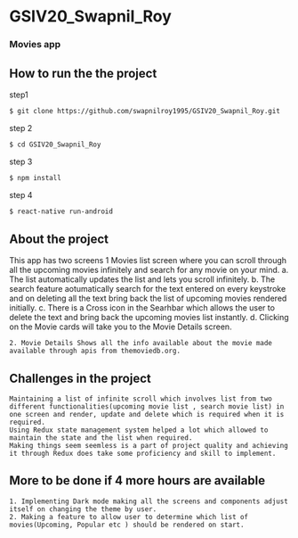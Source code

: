 # GSIV20_Swapnil_Roy

<h3>
  Movies app
</h3>


## How to run the the project

step1
```bash
$ git clone https://github.com/swapnilroy1995/GSIV20_Swapnil_Roy.git
```

step 2

```bash
$ cd GSIV20_Swapnil_Roy
```

step 3

```bash
$ npm install
```

step 4

```bash
$ react-native run-android
```


## About the project

This app has two screens 
	1	 Movies list screen where you can scroll through all the upcoming movies infinitely and search for any movie on your mind.
			a. The list automatically updates the list and lets you scroll infinitely.
			b. The search feature aotumatically search for the text entered on every keystroke and on deleting all the text bring back the list of upcoming movies rendered initially.
			c. There is a Cross icon in the Searhbar which allows the user to delete the text and bring back the upcoming movies list instantly.
			d. Clicking on the Movie cards will take you to the Movie Details screen.
			
	2. Movie Details Shows all the info available about the movie made available through apis from themoviedb.org.
	

## Challenges in the project
	
	Maintaining a list of infinite scroll which involves list from two different functionalities(upcoming movie list , search movie list) in one screen and render, update and delete which is required when it is required.
	Using Redux state management system helped a lot which allowed to maintain the state and the list when required.
	Making things seem seemless is a part of project quality and achieving it through Redux does take some proficiency and skill to implement.
	

## More to be done if 4 more hours are available

	1. Implementing Dark mode making all the screens and components adjust itself on changing the theme by user.
	2. Making a feature to allow user to determine which list of movies(Upcoming, Popular etc ) should be rendered on start.
	
	
	
	
